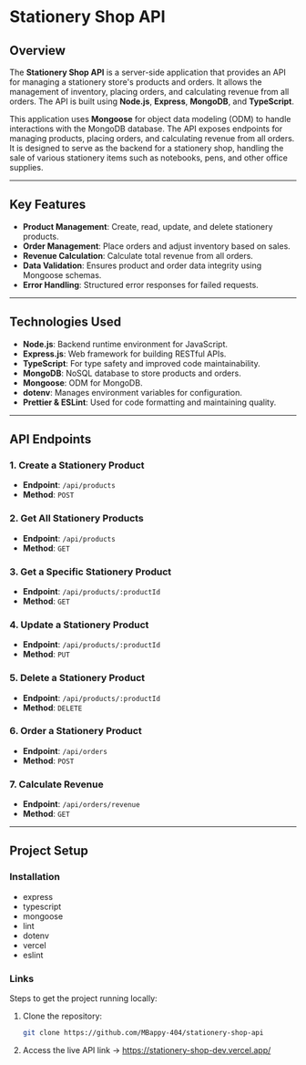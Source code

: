 
 # Stationery Shop API

## Overview

 

The **Stationery Shop API** is a server-side application that provides an API for managing a stationery store's products and orders. It allows the management of inventory, placing orders, and calculating revenue from all orders. The API is built using **Node.js**, **Express**, **MongoDB**, and **TypeScript**.

This application uses **Mongoose** for object data modeling (ODM) to handle interactions with the MongoDB database. The API exposes endpoints for managing products, placing orders, and calculating revenue from all orders. It is designed to serve as the backend for a stationery shop, handling the sale of various stationery items such as notebooks, pens, and other office supplies.

---

## Key Features

- **Product Management**: Create, read, update, and delete stationery products.
- **Order Management**: Place orders and adjust inventory based on sales.
- **Revenue Calculation**: Calculate total revenue from all orders.
- **Data Validation**: Ensures product and order data integrity using Mongoose schemas.
- **Error Handling**: Structured error responses for failed requests.

---

## Technologies Used

- **Node.js**: Backend runtime environment for JavaScript.
- **Express.js**: Web framework for building RESTful APIs.
- **TypeScript**: For type safety and improved code maintainability.
- **MongoDB**: NoSQL database to store products and orders.
- **Mongoose**: ODM for MongoDB.
- **dotenv**: Manages environment variables for configuration.
- **Prettier & ESLint**: Used for code formatting and maintaining quality.

---

## API Endpoints

### 1. **Create a Stationery Product**
- **Endpoint**: `/api/products`
- **Method**: `POST`
 
  
### 2. **Get All Stationery Products**
- **Endpoint**: `/api/products`
- **Method**: `GET`
 
  
### 3. **Get a Specific Stationery Product**
- **Endpoint**: `/api/products/:productId`
- **Method**: `GET`
 

### 4. **Update a Stationery Product**
- **Endpoint**: `/api/products/:productId`
- **Method**: `PUT`
 

### 5. **Delete a Stationery Product**
- **Endpoint**: `/api/products/:productId`
- **Method**: `DELETE`
 

### 6. **Order a Stationery Product**
- **Endpoint**: `/api/orders`
- **Method**: `POST`
 

### 7. **Calculate Revenue**
- **Endpoint**: `/api/orders/revenue`
- **Method**: `GET`
 

---

## Project Setup

### Installation

- express
- typescript
- mongoose
- lint
- dotenv
- vercel
- eslint

### Links

Steps to get the project running locally:

1. Clone the repository:
   ```bash
   git clone https://github.com/MBappy-404/stationery-shop-api

2. Access the live API 
   link -> https://stationery-shop-dev.vercel.app/